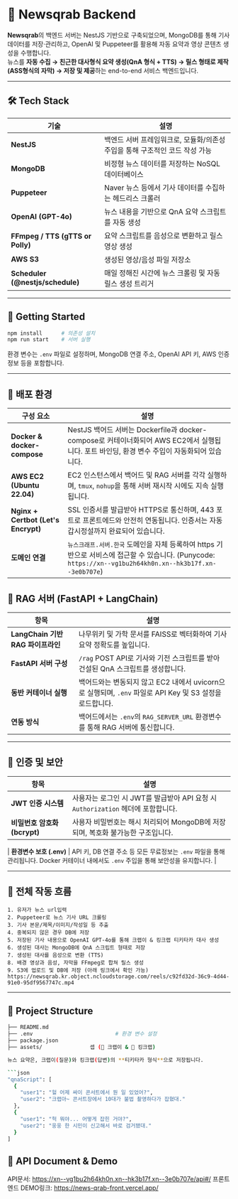# 📡 Newsqrab Backend

**Newsqrab**의 백엔드 서버는 NestJS 기반으로 구축되었으며, MongoDB를 통해 기사 데이터를 저장·관리하고, OpenAI 및 Puppeteer를 활용해 자동 요약과 영상 콘텐츠 생성을 수행합니다.  
뉴스를 **자동 수집 → 친근한 대사형식 요약 생성(QnA 형식 + TTS) → 릴스 형태로 제작 (ASS형식의 자막)  → 저장 및 제공**하는 end-to-end 서비스 백엔드입니다.

---

## 🛠️ Tech Stack

| 기술 | 설명 |
|------|------|
| **NestJS** | 백엔드 서버 프레임워크로, 모듈화/의존성 주입을 통해 구조적인 코드 작성 가능 |
| **MongoDB** | 비정형 뉴스 데이터를 저장하는 NoSQL 데이터베이스 |
| **Puppeteer** | Naver 뉴스 등에서 기사 데이터를 수집하는 헤드리스 크롤러 |
| **OpenAI (GPT-4o)** | 뉴스 내용을 기반으로 QnA 요약 스크립트를 자동 생성 |
| **FFmpeg / TTS (gTTS or Polly)** | 요약 스크립트를 음성으로 변환하고 릴스 영상 생성 |
| **AWS S3** | 생성된 영상/음성 파일 저장소 |
| **Scheduler (@nestjs/schedule)** | 매일 정해진 시간에 뉴스 크롤링 및 자동 릴스 생성 트리거 |

---

## 🚀 Getting Started

```bash
npm install      # 의존성 설치
npm run start    # 서버 실행
```

환경 변수는 `.env` 파일로 설정하며, MongoDB 연결 주소, OpenAI API 키, AWS 인증 정보 등을 포함합니다.

---

## 🔧 배포 환경

| 구성 요소                               | 설명                                                                                                                      |
| ----------------------------------- | ----------------------------------------------------------------------------------------------------------------------- |
| **Docker & docker-compose**         | NestJS 백어드 서버는 Dockerfile과 docker-compose로 커테이너화되어 AWS EC2에서 실행됩니다. 포트 바인딩, 환경 변수 주입이 자동화되어 있습니다.                       |
| **AWS EC2 (Ubuntu 22.04)**          | EC2 인스턴스에서 백어드 및 RAG 서버를 각각 실행하며, `tmux`, `nohup`을 통해 서버 재시작 시에도 지속 실행됩니다.                                              |
| **Nginx + Certbot (Let's Encrypt)** | SSL 인증서를 발급받아 HTTPS로 통신하며, 443 포트로 프론트에드와 안전히 연동됩니다. 인증서는 자동 갑시정설까지 완료되어 있습니다.                                          |
| **도메인 연결**                          | `뉴스크래프.서버.한국` 도메인을 자체 등록하여 https 기반으로 서비스에 접근할 수 있습니다. (Punycode: `https://xn--vg1bu2h64kh0n.xn--hk3b17f.xn--3e0b707e`) |

## 🤖 RAG 서버 (FastAPI + LangChain)

| 항목                         | 설명                                                                       |
| -------------------------- | ------------------------------------------------------------------------ |
| **LangChain 기반 RAG 파이프라인** | 나무위키 및 가학 문서를 FAISS로 벡터화하여 기사 요약 정확도를 높입니다.                              |
| **FastAPI 서버 구성**          | `/rag` POST API로 기사와 기전 스크립트를 받아 건설된 QnA 스크립트를 생성합니다.                    |
| **동반 커테이너 실행**             | 백어드와는 변동되지 않고 EC2 내에서 uvicorn으로 실행되며, `.env` 파일로 API Key 및 S3 설정을 로드합니다. |
| **연동 방식**                  | 백어드에서는 `.env`의 `RAG_SERVER_URL` 환경변수를 통해 RAG 서버에 통신합니다.                  |

---

## 🔐 인증 및 보안

| 항목                    | 설명                                                                                         |
| --------------------- | ------------------------------------------------------------------------------------------ |
| **JWT 인증 시스템**        | 사용자는 로그인 시 JWT를 발급받아 API 요청 시 `Authorization` 헤더에 포함합니다.                                   |
| **비밀번호 암호화 (bcrypt)** | 사용자 비밀번호는 해시 처리되어 MongoDB에 저장되며, 복호화 불가능한 구조입니다.                                           |

| **환경변수 보호 (.env)**    | API 키, DB 연결 주소 등 모든 무료정보는 `.env` 파일을 통해 관리됩니다. Docker 커테이너 내에서도 `.env` 주입을 통해 보안성을 유지합니다. |

---

## 🔄 전체 작동 흐름

```text
1. 유저가 뉴스 url입력
2. Puppeteer로 뉴스 기사 URL 크롤링
3. 기사 본문/제목/이미지/작성일 등 추출
4. 중복되지 않은 경우 DB에 저장
5. 저장된 기사 내용으로 OpenAI GPT-4o를 통해 크랩이 & 킹크랩 티키타카 대사 생성
6. 생성된 대사는 MongoDB에 QnA 스크립트 형태로 저장
7. 생성된 대사를 음성으로 변환 (TTS)
8. 배경 영상과 음성, 자막을 FFmpeg로 합쳐 릴스 생성
9. S3에 업로드 및 DB에 저장 (아래 링크에서 확인 가능)
https://newsqrab.kr.object.ncloudstorage.com/reels/c92fd32d-36c9-4d44-91e0-95df9567747c.mp4
```

---

## 📂 Project Structure

```bash
├── README.md
├── .env                          # 환경 변수 설정
├── package.json
├── assets/               셉 (👦 크랩이 & 👴 킹크랩)

뉴스 요약은, 크랩이(질문)와 킹크랩(답변)의 **티키타카 형식**으로 저장됩니다.

```json
"qnaScript": [
  {
    "user1": "헐 어제 싸이 콘서트에서 뭔 일 있었어?",
    "user2": "크랩아~ 콘서트장에서 10대가 불법 촬영하다가 잡혔대."
  },
  {
    "user1": "헉 뭐야... 어떻게 잡힌 거야?",
    "user2": "웅웅 한 시민이 신고해서 바로 검거됐대."
  }
]
```
## 👾 API Document & Demo
API문서: https://xn--vg1bu2h64kh0n.xn--hk3b17f.xn--3e0b707e/api#/
프론트엔드 DEMO링크: https://news-qrab-front.vercel.app/
